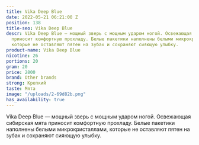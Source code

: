 ```yaml
---
title: Vika Deep Blue
date: 2022-05-21 06:21:00 Z
position: 138
title-seo: Vika Deep Blue
descr: Vika Deep Blue — мощный зверь с мощным ударом ногой. Освежающая сибирская мята
  приносит комфортную прохладу. Белые пакетики наполнены белыми микрокристаллами,
  которые не оставляют пятен на зубах и сохраняют сияющую улыбку.
product-name: Vika Deep Blue
nicotine: 26
portions: 20
gram: 20
price: 2800
brand: Other brands
strong: Крепкий
taste: Мята
image: "/uploads/2-69d82b.png"
has_availability: true
---
```


Vika Deep Blue — мощный зверь с мощным ударом ногой. Освежающая сибирская мята приносит комфортную прохладу. Белые пакетики наполнены белыми микрокристаллами, которые не оставляют пятен на зубах и сохраняют сияющую улыбку.